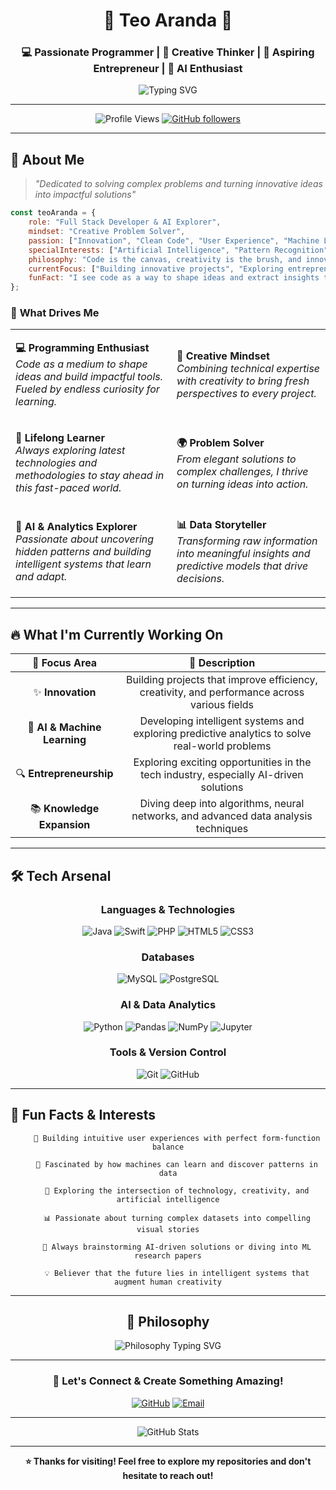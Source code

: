 <div align="center">

# 🌟 **Teo Aranda** 🌟

### 💻 Passionate Programmer | 🎨 Creative Thinker | 🚀 Aspiring Entrepreneur | 🤖 AI Enthusiast

<img src="https://readme-typing-svg.herokuapp.com?font=Fira+Code&weight=500&size=28&pause=1000&color=6C63FF&center=true&vCenter=true&random=false&width=600&lines=Welcome+to+my+GitHub!;Turning+data+into+insights;Building+intelligent+solutions;Code+is+my+canvas" alt="Typing SVG" />

---

![Profile Views](https://komarev.com/ghpvc/?username=teoarandaa&color=6C63FF&style=for-the-badge)
[![GitHub followers](https://img.shields.io/github/followers/teoarandaa?style=for-the-badge&color=6C63FF&labelColor=1e1e2e)](https://github.com/teoarandaa)

</div>

---

## 🎯 **About Me**

> *"Dedicated to solving complex problems and turning innovative ideas into impactful solutions"*

```javascript
const teoAranda = {
    role: "Full Stack Developer & AI Explorer",
    mindset: "Creative Problem Solver",
    passion: ["Innovation", "Clean Code", "User Experience", "Machine Learning", "Data Analytics"],
    specialInterests: ["Artificial Intelligence", "Pattern Recognition", "Predictive Models"],
    philosophy: "Code is the canvas, creativity is the brush, and innovation is the masterpiece",
    currentFocus: ["Building innovative projects", "Exploring entrepreneurship", "AI & ML research"],
    funFact: "I see code as a way to shape ideas and extract insights that transform data into wisdom"
};
```

### 🌈 **What Drives Me**

<table>
<tr>
<td>

**💻 Programming Enthusiast**
<br>
*Code as a medium to shape ideas and build impactful tools. Fueled by endless curiosity for learning.*

</td>
<td>

**🎨 Creative Mindset**
<br>
*Combining technical expertise with creativity to bring fresh perspectives to every project.*

</td>
</tr>
<tr>
<td>

**🌱 Lifelong Learner**
<br>
*Always exploring latest technologies and methodologies to stay ahead in this fast-paced world.*

</td>
<td>

**🌍 Problem Solver**
<br>
*From elegant solutions to complex challenges, I thrive on turning ideas into action.*

</td>
</tr>
<tr>
<td>

**🤖 AI & Analytics Explorer**
<br>
*Passionate about uncovering hidden patterns and building intelligent systems that learn and adapt.*

</td>
<td>

**📊 Data Storyteller**
<br>
*Transforming raw information into meaningful insights and predictive models that drive decisions.*

</td>
</tr>
</table>

---

## 🔥 **What I'm Currently Working On**

<div align="center">

| 🎯 **Focus Area** | 📝 **Description** |
|:-----------------:|:------------------:|
| ✨ **Innovation** | Building projects that improve efficiency, creativity, and performance across various fields |
| 🤖 **AI & Machine Learning** | Developing intelligent systems and exploring predictive analytics to solve real-world problems |
| 🔍 **Entrepreneurship** | Exploring exciting opportunities in the tech industry, especially AI-driven solutions |
| 📚 **Knowledge Expansion** | Diving deep into algorithms, neural networks, and advanced data analysis techniques |

</div>

---

## 🛠️ **Tech Arsenal**

<div align="center">

### **Languages & Technologies**

![Java](https://img.shields.io/badge/Java-ED8B00?style=for-the-badge&logo=openjdk&logoColor=white)
![Swift](https://img.shields.io/badge/Swift-FA7343?style=for-the-badge&logo=swift&logoColor=white)
![PHP](https://img.shields.io/badge/PHP-777BB4?style=for-the-badge&logo=php&logoColor=white)
![HTML5](https://img.shields.io/badge/HTML5-E34F26?style=for-the-badge&logo=html5&logoColor=white)
![CSS3](https://img.shields.io/badge/CSS3-1572B6?style=for-the-badge&logo=css3&logoColor=white)

### **Databases**

![MySQL](https://img.shields.io/badge/MySQL-00000F?style=for-the-badge&logo=mysql&logoColor=white)
![PostgreSQL](https://img.shields.io/badge/PostgreSQL-316192?style=for-the-badge&logo=postgresql&logoColor=white)

### **AI & Data Analytics**

![Python](https://img.shields.io/badge/Python-3776AB?style=for-the-badge&logo=python&logoColor=white)
![Pandas](https://img.shields.io/badge/Pandas-150458?style=for-the-badge&logo=pandas&logoColor=white)
![NumPy](https://img.shields.io/badge/NumPy-013243?style=for-the-badge&logo=numpy&logoColor=white)
![Jupyter](https://img.shields.io/badge/Jupyter-F37626?style=for-the-badge&logo=jupyter&logoColor=white)

### **Tools & Version Control**

![Git](https://img.shields.io/badge/Git-F05032?style=for-the-badge&logo=git&logoColor=white)
![GitHub](https://img.shields.io/badge/GitHub-100000?style=for-the-badge&logo=github&logoColor=white)

</div>

---

## 🌟 **Fun Facts & Interests**

<div align="center">

```ascii
    🎨 Building intuitive user experiences with perfect form-function balance
    
    🤖 Fascinated by how machines can learn and discover patterns in data
    
    🔬 Exploring the intersection of technology, creativity, and artificial intelligence
    
    📊 Passionate about turning complex datasets into compelling visual stories
    
    📖 Always brainstorming AI-driven solutions or diving into ML research papers
    
    💡 Believer that the future lies in intelligent systems that augment human creativity
```

</div>

---

<div align="center">

## 💫 **Philosophy**

<img src="https://readme-typing-svg.herokuapp.com?font=Fira+Code&weight=600&size=20&pause=3000&color=FF6B6B&center=true&vCenter=true&random=false&width=800&lines=%22Code+is+the+canvas%2C+creativity+is+the+brush%2C;and+innovation+is+the+masterpiece.%22" alt="Philosophy Typing SVG" />

---

### 🤝 **Let's Connect & Create Something Amazing!**

[![GitHub](https://img.shields.io/badge/GitHub-100000?style=for-the-badge&logo=github&logoColor=white)](https://github.com/teoarandaa)
[![Email](https://img.shields.io/badge/Email-D14836?style=for-the-badge&logo=gmail&logoColor=white)](mailto:your.email@example.com)

---

<img src="https://github-readme-stats.vercel.app/api?username=teoarandaa&show_icons=true&theme=tokyonight&hide_border=true&bg_color=0D1117&title_color=6C63FF&icon_color=6C63FF&text_color=FFFFFF" alt="GitHub Stats" />

---

**⭐️ Thanks for visiting! Feel free to explore my repositories and don't hesitate to reach out!**

</div>
